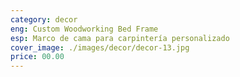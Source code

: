 ```yaml
---
category: decor
eng: Custom Woodworking Bed Frame
esp: Marco de cama para carpintería personalizado
cover_image: ./images/decor/decor-13.jpg
price: 00.00
---
```

 
